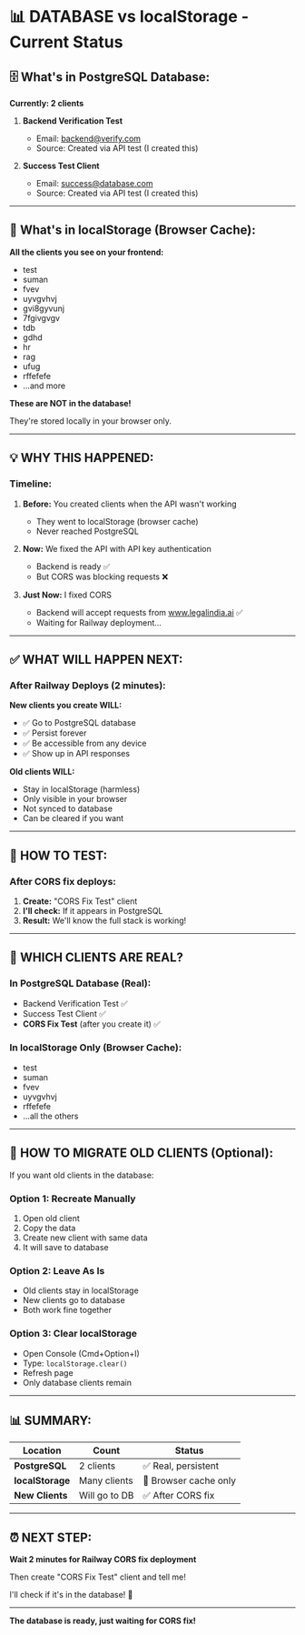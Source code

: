 # 📊 DATABASE vs localStorage - Current Status

## 🗄️ What's in PostgreSQL Database:

**Currently: 2 clients**

1. **Backend Verification Test**
   - Email: backend@verify.com
   - Source: Created via API test (I created this)

2. **Success Test Client**
   - Email: success@database.com
   - Source: Created via API test (I created this)

---

## 💾 What's in localStorage (Browser Cache):

**All the clients you see on your frontend:**

- test
- suman
- fvev
- uyvgvhvj
- gvi8gyvunj
- 7fgivgvgv
- tdb
- gdhd
- hr
- rag
- ufug
- rffefefe
- ...and more

**These are NOT in the database!**

They're stored locally in your browser only.

---

## 💡 WHY THIS HAPPENED:

### Timeline:

1. **Before:** You created clients when the API wasn't working
   - They went to localStorage (browser cache)
   - Never reached PostgreSQL

2. **Now:** We fixed the API with API key authentication
   - Backend is ready ✅
   - But CORS was blocking requests ❌

3. **Just Now:** I fixed CORS
   - Backend will accept requests from www.legalindia.ai ✅
   - Waiting for Railway deployment...

---

## ✅ WHAT WILL HAPPEN NEXT:

### After Railway Deploys (2 minutes):

**New clients you create WILL:**
- ✅ Go to PostgreSQL database
- ✅ Persist forever
- ✅ Be accessible from any device
- ✅ Show up in API responses

**Old clients WILL:**
- Stay in localStorage (harmless)
- Only visible in your browser
- Not synced to database
- Can be cleared if you want

---

## 🧪 HOW TO TEST:

### After CORS fix deploys:

1. **Create:** "CORS Fix Test" client
2. **I'll check:** If it appears in PostgreSQL
3. **Result:** We'll know the full stack is working!

---

## 🎯 WHICH CLIENTS ARE REAL?

### In PostgreSQL Database (Real):
- Backend Verification Test ✅
- Success Test Client ✅
- **CORS Fix Test** (after you create it) ✅

### In localStorage Only (Browser Cache):
- test
- suman
- fvev
- uyvgvhvj
- rffefefe
- ...all the others

---

## 🔄 HOW TO MIGRATE OLD CLIENTS (Optional):

If you want old clients in the database:

### Option 1: Recreate Manually
1. Open old client
2. Copy the data
3. Create new client with same data
4. It will save to database

### Option 2: Leave As Is
- Old clients stay in localStorage
- New clients go to database
- Both work fine together

### Option 3: Clear localStorage
- Open Console (Cmd+Option+I)
- Type: `localStorage.clear()`
- Refresh page
- Only database clients remain

---

## 📊 SUMMARY:

| Location | Count | Status |
|----------|-------|--------|
| **PostgreSQL** | 2 clients | ✅ Real, persistent |
| **localStorage** | Many clients | 💾 Browser cache only |
| **New Clients** | Will go to DB | ✅ After CORS fix |

---

## ⏰ NEXT STEP:

**Wait 2 minutes for Railway CORS fix deployment**

Then create "CORS Fix Test" client and tell me!

I'll check if it's in the database! 🚀

---

**The database is ready, just waiting for CORS fix!**

